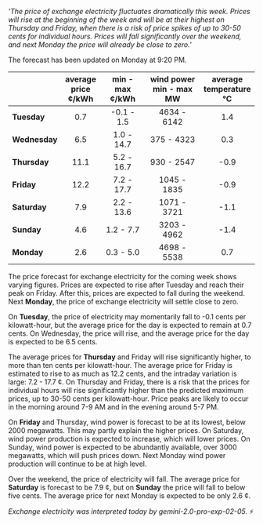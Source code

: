 *'The price of exchange electricity fluctuates dramatically this week. Prices will rise at the beginning of the week and will be at their highest on Thursday and Friday, when there is a risk of price spikes of up to 30-50 cents for individual hours. Prices will fall significantly over the weekend, and next Monday the price will already be close to zero.'*

The forecast has been updated on Monday at 9:20 PM.

|     | average<br>price<br>¢/kWh | min - max<br>¢/kWh | wind power<br>min - max<br>MW | average<br>temperature<br>°C |
|:-------------|:----------------:|:----------------:|:-------------:|:-------------:|
|  **Tuesday**   |           0.7    |      -0.1 - 1.5   |     4634 - 6142     |     1.4    |
|  **Wednesday**|           6.5      |    1.0 - 14.7  |      375 - 4323    |    0.3     |
|  **Thursday**   |           11.1      |    5.2 - 16.7      |    930 - 2547     |    -0.9      |
|  **Friday**  |      12.2         |     7.2 - 17.7   |      1045 - 1835    |     -0.9     |
|  **Saturday**   |        7.9        |   2.2 - 13.6     |   1071 - 3721      |    -1.1     |
|  **Sunday**  |       4.6         |    1.2 - 7.7    |      3203 - 4962    |     -1.4    |
|  **Monday**  |      2.6          |     0.3 - 5.0     |   4698 - 5538      |    0.7     |

The price forecast for exchange electricity for the coming week shows varying figures. Prices are expected to rise after Tuesday and reach their peak on Friday. After this, prices are expected to fall during the weekend. Next **Monday**, the price of exchange electricity will settle close to zero.

On **Tuesday**, the price of electricity may momentarily fall to -0.1 cents per kilowatt-hour, but the average price for the day is expected to remain at 0.7 cents. On Wednesday, the price will rise, and the average price for the day is expected to be 6.5 cents.

The average prices for **Thursday** and Friday will rise significantly higher, to more than ten cents per kilowatt-hour. The average price for Friday is estimated to rise to as much as 12.2 cents, and the intraday variation is large: 7.2 - 17.7 ¢. On Thursday and Friday, there is a risk that the prices for individual hours will rise significantly higher than the predicted maximum prices, up to 30-50 cents per kilowatt-hour. Price peaks are likely to occur in the morning around 7-9 AM and in the evening around 5-7 PM.

On **Friday** and Thursday, wind power is forecast to be at its lowest, below 2000 megawatts. This may partly explain the higher prices. On Saturday, wind power production is expected to increase, which will lower prices. On Sunday, wind power is expected to be abundantly available, over 3000 megawatts, which will push prices down. Next Monday wind power production will continue to be at high level.

Over the weekend, the price of electricity will fall. The average price for **Saturday** is forecast to be 7.9 ¢, but on **Sunday** the price will fall to below five cents. The average price for next Monday is expected to be only 2.6 ¢.

*Exchange electricity was interpreted today by gemini-2.0-pro-exp-02-05.* ⚡

